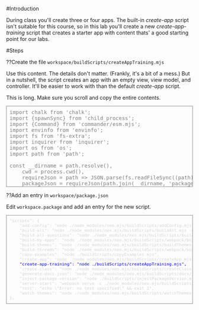 #Introduction

During class you'll create three or four apps. The built-in _create-app_ script
isn't suitable for this course, so in this lab you'll create a new _create-app-training_
script that creates a starter app with content thats' a good starting
point for our labs.


#Steps

??Create the file `workspace/buildScripts/createAppTraining.mjs`

Use this content. The details don't matter. (Frankly, it's a bit of a mess.)
But in a nutshell, the script creates an app with an empty view, view model, 
and controller. It'll be easier to work with than the default _create-app_ script.

This is long. Make sure you scroll and copy the entire contents.
<pre style="border: thin solid gray; color:gray; padding: 8px; height:200px">
import chalk from 'chalk';
import {spawnSync} from 'child_process';
import {Command} from 'commander/esm.mjs';
import envinfo from 'envinfo';
import fs from 'fs-extra';
import inquirer from 'inquirer';
import os from 'os';
import path from 'path';

const __dirname = path.resolve(),
    cwd = process.cwd(),
    requireJson = path => JSON.parse(fs.readFileSync((path))),
    packageJson = requireJson(path.join(__dirname, 'package.json')),
    insideNeo = packageJson.name === 'neo.mjs',
    neoPath = insideNeo ? './' : './node_modules/neo.mjs/',
    addonChoices = fs.readdirSync(path.join(neoPath, '/src/main/addon')).map(item => item.slice(0, -4)),
    program = new Command(),
    programName = `${packageJson.name} create-app`,
    questions = [],
    scssFolders = fs.readdirSync(path.join(neoPath, '/resources/scss')),
    themeFolders = [];

scssFolders.forEach(folder => {
    if (folder.includes('theme')) {
        themeFolders.push(`neo-${folder}`);
    }
});

program
    .name(programName)
    .version(packageJson.version)
    .option('-i, --info', 'print environment debug info')
    .option('-a, --appName &lt;value>')
    .option('-m, --mainThreadAddons &lt;value>', `Comma separated list of:\n${addonChoices.join(', ')}\nDefaults to DragDrop, Stylesheet`)
    .option('-s, --useServiceWorker &lt;value>', '"yes", "no"')
    .option('-t, --themes &lt;value>', ['all', ...themeFolders, 'none'].join(", "))
    .option('-u, --useSharedWorkers &lt;value>', '"yes", "no"')
    .allowUnknownOption()
    .on('--help', () => {
        console.log('\nIn case you have any issues, please create a ticket here:');
        console.log(chalk.cyan(process.env.npm_package_bugs_url));
    })
    .parse(process.argv);

const programOpts = program.opts();

if (programOpts.info) {
    console.log(chalk.bold('\nEnvironment Info:'));
    console.log(`\n  current version of ${packageJson.name}: ${packageJson.version}`);
    console.log(`  running from ${__dirname}`);

    envinfo
        .run({
            System: ['OS', 'CPU'],
            Binaries: ['Node', 'npm', 'Yarn'],
            Browsers: ['Chrome', 'Edge', 'Firefox', 'Safari'],
            npmPackages: ['neo.mjs']
        }, {
            duplicates: true,
            showNotFound: true
        })
        .then(console.log);
} else {
    console.log(chalk.green(programName));

    if (programOpts.mainThreadAddons) {
        programOpts.mainThreadAddons = programOpts.mainThreadAddons.split(',');
    }

    if (!programOpts.appName) {
        questions.push({
            type: 'input',
            name: 'appName',
            message: 'Please choose a name for your neo app:',
            default: 'MyApp'
        });
    }

    if (!programOpts.themes) {
        questions.push({
            type: 'list',
            name: 'themes',
            message: 'Please choose a theme for your neo app:',
            choices: ['all', ...themeFolders, 'none'],
            default: 'all'
        });
    }

    if (!programOpts.mainThreadAddons) {
        questions.push({
            type: 'checkbox',
            name: 'mainThreadAddons',
            message: 'Please choose your main thread addons:',
            choices: addonChoices,
            default: ['DragDrop', 'Stylesheet']
        });
    }

    if (!programOpts.useSharedWorkers) {
        questions.push({
            type: 'list',
            name: 'useSharedWorkers',
            message: 'Do you want to use SharedWorkers? Pick yes for multiple main threads (Browser Windows):',
            choices: ['yes', 'no'],
            default: 'no'
        });
    }

    if (!programOpts.useServiceWorker) {
        questions.push({
            type: 'list',
            name: 'useServiceWorker',
            message: 'Do you want to use a ServiceWorker for caching assets?',
            choices: ['yes', 'no'],
            default: 'no'
        });
    }

    inquirer.prompt(questions).then(answers => {
        let appName = programOpts.appName || answers.appName,
            mainThreadAddons = programOpts.mainThreadAddons || answers.mainThreadAddons,
            themes = programOpts.themes || answers.themes,
            useSharedWorkers = programOpts.useSharedWorkers || answers.useSharedWorkers,
            useServiceWorker = programOpts.useServiceWorker || answers.useServiceWorker,
            lAppName = appName.toLowerCase(),
            appPath = 'apps/' + lAppName + '/',
            dir = 'apps/' + lAppName,
            folder = path.resolve(cwd, dir),
            startDate = new Date();

        if (!Array.isArray(themes)) {
            themes = [themes];
        }

        if (themes.length > 0 && !themes.includes('none') && !mainThreadAddons.includes('Stylesheet')) {
            console.error('ERROR! The Stylesheet mainThreadAddon is mandatory in case you are using themes');
            console.log('Exiting with error.');
            process.exit(1);
        }

        fs.mkdir(path.join(folder, '/view'), {recursive: true}, (err) => {
            if (err) {
                throw err;
            }

            let content, className;
            const neoSrcPath = `../../../${insideNeo ? '' : 'node_modules/neo.mjs/'}src`;

            const appContent = [
                "import Viewport from './view/Viewport.mjs';",
                "",
                "export const onStart = () => Neo.app({",
                "    mainView: Viewport,",
                "    name    : '" + appName + "'",
                "});"
            ].join(os.EOL);

            fs.writeFileSync(folder + '/app.mjs', appContent);

            const indexContent = `
&lt;!DOCTYPE HTML>
&lt;html>
&lt;head>
    &lt;meta name="viewport" content="width=device-width, initial-scale=1">
    &lt;meta charset="UTF-8">
    &lt;title>${appName}&lt;/title>
&lt;/head>
&lt;body>
    &lt;script src="../../src/MicroLoader.mjs" type="module">&lt;/script>
    &lt;script>
    new MutationObserver((mutationsList, observer) => {
        for (let mutation of mutationsList) {
            for (let addedNode of mutation.addedNodes) {
                if (addedNode.className && addedNode.className.includes(\'neo-viewport\')) {
                    addedNode.addEventListener("contextmenu", function (e) {
                        if (!(e.ctrlKey || e.metaKey)) return;
                        e.stopPropagation();
                        e.preventDefault();
                        const event = new Event('neo-debug-item-select', {bubbles: true});
                        e.target.dispatchEvent(event);
                    });
                    observer.disconnect(); // We found the viewport so we\'re finished listening
                }
            }
        }
    }).observe(document.body, {childList: true, subtree: false});
    &lt;/script>
&lt;/body>
&lt;/html>
`;
            fs.writeFileSync(path.join(folder, 'index.html'), indexContent);



            let neoConfig = {
                appPath: `${insideNeo ? '' : '../../'}${appPath}app.mjs`,
                basePath: '../../',
                environment: 'development',
                mainPath: `${insideNeo ? './' : '../node_modules/neo.mjs/src/'}Main.mjs`
            };

            if (!(mainThreadAddons.includes('DragDrop') && mainThreadAddons.includes('Stylesheet') && mainThreadAddons.length === 2)) {
                neoConfig.mainThreadAddons = mainThreadAddons;
            }

            if (!themes.includes('all')) { // default value
                if (themes.includes('none')) {
                    neoConfig.themes = [];
                } else {
                    neoConfig.themes = themes;
                }
            }

            if (useSharedWorkers !== 'no') {
                neoConfig.useSharedWorkers = true;
            }

            if (useServiceWorker !== 'no') {
                neoConfig.useServiceWorker = true;
            }

            if (!insideNeo) {
                neoConfig.workerBasePath = '../../node_modules/neo.mjs/src/worker/';
            }

            let configs = Object.entries(neoConfig).sort((a, b) => a[0].localeCompare(b[0]));
            neoConfig = {};

            configs.forEach(([key, value]) => {
                neoConfig[key] = value;
            });

            fs.writeFileSync(path.join(folder, 'neo-config.json'), JSON.stringify(neoConfig, null, 4));

            // App source files: viewport and main view




            // -------------------------------------------------------------------------

            className = 'Viewport';
            content = `
import Base     from '${neoSrcPath}/container/Viewport.mjs';
import MainView from './MainView.mjs';

class ${className} extends Base {
    static config = {
        className: '${appName}.view.${className}',
        autoMount: true,
        layout: {ntype: 'fit'},
        items: [{module:MainView}],
    }
    afterSetMounted(value, oldValue) {
        super.afterSetMounted(value, oldValue);
        if (!value) return;
        this.addDomListeners({
            "neo-debug-item-select": (event) => {
                event.path.forEach((item) => {
                    const component = Neo.getComponent(item.id);
                    if (component) console.log(component);
                });
            },
        });
    }
}
Neo.setupClass(${className});
export default ${className};
`;
            fs.writeFileSync(path.join(`${folder}/view/${className}.mjs`), content);




            // -------------------------------------------------------------------------

            className = 'MainView';
            content = `
import Base from '${neoSrcPath}/container/Base.mjs';
import Controller from './${className}Controller.mjs';
import ViewModel from './${className}Model.mjs';

class ${className} extends Base {
    static config = {
        className: '${appName}.view.${className}',
        controller: {module: Controller},
        model: {module: ViewModel},

        layout: {ntype: 'fit'},
        items: [],
    }
}

Neo.setupClass(${className});

export default ${className};
            `;
            fs.writeFileSync(path.join(`${folder}/view/${className}.mjs`), content);





            // -------------------------------------------------------------------------

            className = 'MainViewController';
            content = `
import Base from '${neoSrcPath}/controller/Component.mjs';

class ${className} extends Base {
    static config = {
        className: '${appName}.view.${className}',
    }
}

Neo.setupClass(${className});

export default ${className};
            `;
            fs.writeFileSync(path.join(`${folder}/view/${className}.mjs`), content);





            // -------------------------------------------------------------------------

            className = 'MainViewModel';
            content = `
import Base from '${neoSrcPath}/model/Component.mjs';

class ${className} extends Base {
    static config = {
        className: '${appName}.view.${className}',

        data: {}
    }
}

Neo.setupClass(${className});

export default ${className};
            `;
            fs.writeFileSync(path.join(`${folder}/view/${className}.mjs`), content);





            // -------------------------------------------------------------------------

            let appJsonPath = path.resolve(cwd, 'buildScripts/myApps.json'),
                appJson;

            if (fs.existsSync(appJsonPath)) {
                appJson = requireJson(appJsonPath);
            } else {
                appJsonPath = path.resolve(__dirname, 'buildScripts/webpack/json/myApps.json');

                if (fs.existsSync(appJsonPath)) {
                    appJson = requireJson(appJsonPath);
                } else {
                    appJson = requireJson(path.resolve(__dirname, 'buildScripts/webpack/json/myApps.template.json'));
                }
            }

            if (!appJson.apps.includes(appName)) {
                appJson.apps.push(appName);
                appJson.apps.sort();
            }

            fs.writeFileSync(appJsonPath, JSON.stringify(appJson, null, 4));

            if (mainThreadAddons.includes('HighlightJS')) {
                spawnSync('node', [
                    './buildScripts/copyFolder.mjs',
                    '-s',
                    path.resolve(neoPath, 'docs/resources'),
                    '-t',
                    path.resolve(folder, 'resources'),
                ], {env: process.env, cwd: process.cwd(), stdio: 'inherit'});
            }

            const processTime = (Math.round((new Date - startDate) * 100) / 100000).toFixed(2);
            console.log(`\nTotal time for ${programName}: ${processTime} s`);

            process.exit();
        });
    });
}
</pre>

??Add an entry in `workspace/package.json`

Edit `workspace.package` and add an entry for the new script.

<pre style="font-size:80%; color:lightgray;border:thin solid gray; padding: 8px;">
"scripts": {
    "add-config": "node ./node_modules/neo.mjs/buildScripts/addConfig.mjs",
    "build-all": "node ./node_modules/neo.mjs/buildScripts/buildAll.mjs -n",
    "build-all-questions": "node ./node_modules/neo.mjs/buildScripts/buildAll.mjs",
    "build-my-apps": "node ./node_modules/neo.mjs/buildScripts/webpack/buildMyApps.mjs",
    "build-themes": "node ./node_modules/neo.mjs/buildScripts/buildThemes.mjs",
    "build-threads": "node ./node_modules/neo.mjs/buildScripts/webpack/buildThreads.mjs",
    "copy-examples": "node ./buildScripts/copyExamples.mjs",
    "create-app": "node ./node_modules/neo.mjs/buildScripts/createApp.mjs",
    <span style="color:blue">"create-app-training": "node ./buildScripts/createAppTraining.mjs",</span>
    "create-class": "node ./node_modules/neo.mjs/buildScripts/createClass.mjs",
    "generate-docs-json": "node ./node_modules/neo.mjs/buildScripts/docs/jsdocx.mjs",
    "inject-package-version": "node ./buildScripts/injectPackageVersion.mjs",
    "server-start": "webpack serve -c ./node_modules/neo.mjs/buildScripts/webpack/webpack.server.config.mjs --open",
    "test": "echo \"Error: no test specified\" && exit 1",
    "watch-themes": "node ./node_modules/neo.mjs/buildScripts/watchThemes.mjs"
},
</pre>
